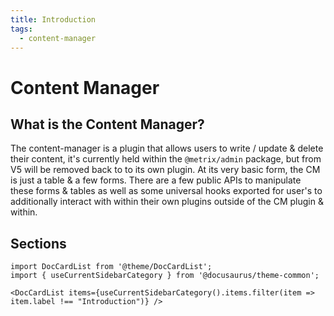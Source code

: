 ```yaml
---
title: Introduction
tags:
  - content-manager
---
```


# Content Manager

## What is the Content Manager?

The content-manager is a plugin that allows users to write / update & delete their content, it's currently held within the `@metrix/admin` package, but from V5 will be removed back to to its own plugin. At its very basic form, the CM is just a table & a few forms. There are a few public APIs to manipulate these forms & tables as well as some universal hooks exported for user's to additionally interact with within their own plugins outside of the CM plugin & within.

## Sections

```mdx-code-block
import DocCardList from '@theme/DocCardList';
import { useCurrentSidebarCategory } from '@docusaurus/theme-common';

<DocCardList items={useCurrentSidebarCategory().items.filter(item => item.label !== "Introduction")} />
```
